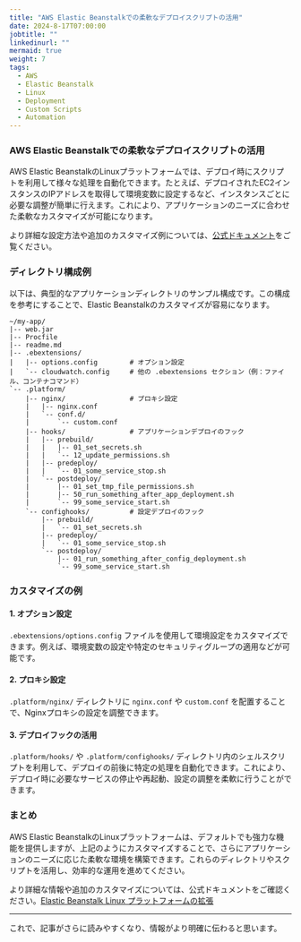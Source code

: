 ```yaml
---
title: "AWS Elastic Beanstalkでの柔軟なデプロイスクリプトの活用"
date: 2024-8-17T07:00:00
jobtitle: ""
linkedinurl: ""
mermaid: true
weight: 7
tags:
  - AWS
  - Elastic Beanstalk
  - Linux
  - Deployment
  - Custom Scripts
  - Automation
---
```


### AWS Elastic Beanstalkでの柔軟なデプロイスクリプトの活用

AWS Elastic BeanstalkのLinuxプラットフォームでは、デプロイ時にスクリプトを利用して様々な処理を自動化できます。たとえば、デプロイされたEC2インスタンスのIPアドレスを取得して環境変数に設定するなど、インスタンスごとに必要な調整が簡単に行えます。これにより、アプリケーションのニーズに合わせた柔軟なカスタマイズが可能になります。

より詳細な設定方法や追加のカスタマイズ例については、[公式ドキュメント](https://docs.aws.amazon.com/ja_jp/elasticbeanstalk/latest/dg/platforms-linux-extend.html)をご覧ください。

### ディレクトリ構成例

以下は、典型的なアプリケーションディレクトリのサンプル構成です。この構成を参考にすることで、Elastic Beanstalkのカスタマイズが容易になります。

```
~/my-app/
|-- web.jar
|-- Procfile
|-- readme.md
|-- .ebextensions/
|   |-- options.config        # オプション設定
|   `-- cloudwatch.config     # 他の .ebextensions セクション（例：ファイル、コンテナコマンド）
`-- .platform/
    |-- nginx/                # プロキシ設定
    |   |-- nginx.conf
    |   `-- conf.d/
    |       `-- custom.conf
    |-- hooks/                # アプリケーションデプロイのフック
    |   |-- prebuild/
    |   |   |-- 01_set_secrets.sh
    |   |   `-- 12_update_permissions.sh
    |   |-- predeploy/
    |   |   `-- 01_some_service_stop.sh
    |   `-- postdeploy/
    |       |-- 01_set_tmp_file_permissions.sh
    |       |-- 50_run_something_after_app_deployment.sh
    |       `-- 99_some_service_start.sh
    `-- confighooks/          # 設定デプロイのフック
        |-- prebuild/
        |   `-- 01_set_secrets.sh
        |-- predeploy/
        |   `-- 01_some_service_stop.sh
        `-- postdeploy/
            |-- 01_run_something_after_config_deployment.sh
            `-- 99_some_service_start.sh
```

### カスタマイズの例

#### 1. オプション設定

`.ebextensions/options.config` ファイルを使用して環境設定をカスタマイズできます。例えば、環境変数の設定や特定のセキュリティグループの適用などが可能です。

#### 2. プロキシ設定

`.platform/nginx/` ディレクトリに `nginx.conf` や `custom.conf` を配置することで、Nginxプロキシの設定を調整できます。

#### 3. デプロイフックの活用

`.platform/hooks/` や `.platform/confighooks/` ディレクトリ内のシェルスクリプトを利用して、デプロイの前後に特定の処理を自動化できます。これにより、デプロイ時に必要なサービスの停止や再起動、設定の調整を柔軟に行うことができます。

### まとめ

AWS Elastic BeanstalkのLinuxプラットフォームは、デフォルトでも強力な機能を提供しますが、上記のようにカスタマイズすることで、さらにアプリケーションのニーズに応じた柔軟な環境を構築できます。これらのディレクトリやスクリプトを活用し、効率的な運用を進めてください。

より詳細な情報や追加のカスタマイズについては、公式ドキュメントをご確認ください。[Elastic Beanstalk Linux プラットフォームの拡張](https://docs.aws.amazon.com/ja_jp/elasticbeanstalk/latest/dg/platforms-linux-extend.html)

---

これで、記事がさらに読みやすくなり、情報がより明確に伝わると思います。
